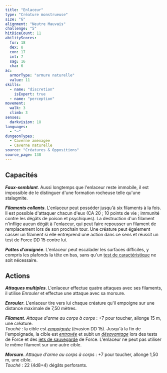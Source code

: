 ```yaml
---
title: "Enlaceur"
type: "Créature monstrueuse"
size: "G"
alignment: "Neutre Mauvais"
challenge: "5"
hitDiceCount: 11
abilityScores:
  for: 18
  dex: 8
  con: 17
  int: 7
  sag: 16
  cha: 6
ac:
  armorType: "armure naturelle"
  value: 11
skills:
  - name: "discretion"
    isExpert: true
  - name: "perception"
movement:
  walk: 3
  climb: 3
senses:
  darkvision: 18
languages:
  - "—"
dungeonTypes:
  - Caverne aménagée
  - Caverne naturelle
source: "Créatures & Oppositions"
source_page: 138
---
```

## Capacités
_**Faux-semblant**_. Aussi longtemps que l'enlaceur reste immobile, il est impossible de le distinguer d'une formation rocheuse telle qu'une stalagmite.

_**Filaments collants**_. L'enlaceur peut posséder jusqu'à six filaments à la fois. Il est possible d'attaquer chacun d'eux (CA 20 ; 10 points de vie ; immunité contre les dégâts de poison et psychiques). La destruction d'un filament n'inflige aucun dégât à l'enlaceur, qui peut faire repousser un filament de remplacement lors de son prochain tour. Une créature peut également casser un filament si elle entreprend une action dans ce sens et réussit un test de Force DD 15 contre lui.

_**Pattes d'araignée**_. L'enlaceur peut escalader les surfaces difficiles, y compris les plafonds la tête en bas, sans qu'un [test de caractéristique](/utiliser-les-caracteristiques/#tests-de-caracteristique) ne soit nécessaire.

## Actions
_**Attaques multiples**_. L'enlaceur effectue quatre attaques avec ses filaments, il utilise _Enrouler_ et effectue une attaque avec sa morsure.

_**Enrouler**_. L'enlaceur tire vers lui chaque créature qu'il empoigne sur une distance maximale de 7,50 mètres.

_**Filament**_. _Attaque d'arme au corps à corps_ : +7 pour toucher, allonge 15 m, une créature.  
_Touché_ : la cible est [_empoignée_](/gerer-la-sante-du-personnage/#empoigne) (évasion DD 15). Jusqu'à la fin de l'empoignade, la cible est [_entravée_](/gerer-la-sante-du-personnage/#entrave) et subit un [_désavantage_](/utiliser-les-caracteristiques/#avantage-et-desavantage) lors des tests de Force et des [jets de sauvegarde](/utiliser-les-caracteristiques/#jets-de-sauvegarde) de Force. L'enlaceur ne peut pas utiliser le même filament sur une autre cible.

_**Morsure**_. _Attaque d'arme au corps à corps_ : +7 pour toucher, allonge 1,50 m, une cible.  
_Touché_ : 22 (4d8+4) dégâts perforants.
